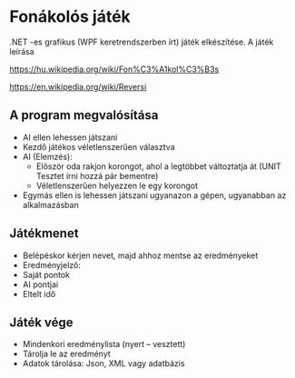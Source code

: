 # Fonákolós játék

.NET -es grafikus (WPF keretrendszerben írt) játék elkészítése.
A játék leírása

https://hu.wikipedia.org/wiki/Fon%C3%A1kol%C3%B3s

https://en.wikipedia.org/wiki/Reversi

## A program megvalósítása
* AI ellen lehessen játszani
* Kezdő játékos véletlenszerűen választva
* AI (Elemzés):
    * Először oda rakjon korongot, ahol a legtöbbet változtatja át (UNIT Tesztet írni hozzá pár bementre)
    * Véletlenszerűen helyezzen le egy korongot
 * Egymás ellen is lehessen játszani ugyanazon a gépen, ugyanabban az alkalmazásban 
##	Játékmenet
* Belépéskor kérjen nevet, majd ahhoz mentse az eredményeket
* Eredményjelző:
* Saját pontok
* AI pontjai
* Eltelt idő
##	Játék vége
* Mindenkori eredménylista (nyert – vesztett)
* Tárolja le az eredményt
* Adatok tárolása: Json, XML vagy adatbázis
